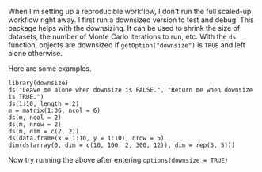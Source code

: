 When I'm setting up a reproducible workflow, I don't run the 
full scaled-up workflow right away. I first run a downsized 
version to test and debug. This package helps with the downsizing. 
It can be used to shrink the size of datasets, the number of 
Monte Carlo iterations to run, etc. 
With the `ds` function, objects are downsized if 
`getOption("downsize")` is `TRUE` and left alone otherwise.

Here are some examples. 

```{r}
library(downsize)
ds("Leave me alone when downsize is FALSE.", "Return me when downsize is TRUE.")
ds(1:10, length = 2)
m = matrix(1:36, ncol = 6)
ds(m, ncol = 2)
ds(m, nrow = 2)
ds(m, dim = c(2, 2))
ds(data.frame(x = 1:10, y = 1:10), nrow = 5)
dim(ds(array(0, dim = c(10, 100, 2, 300, 12)), dim = rep(3, 5)))
```

Now try running the above after entering `options(downsize = TRUE)`
